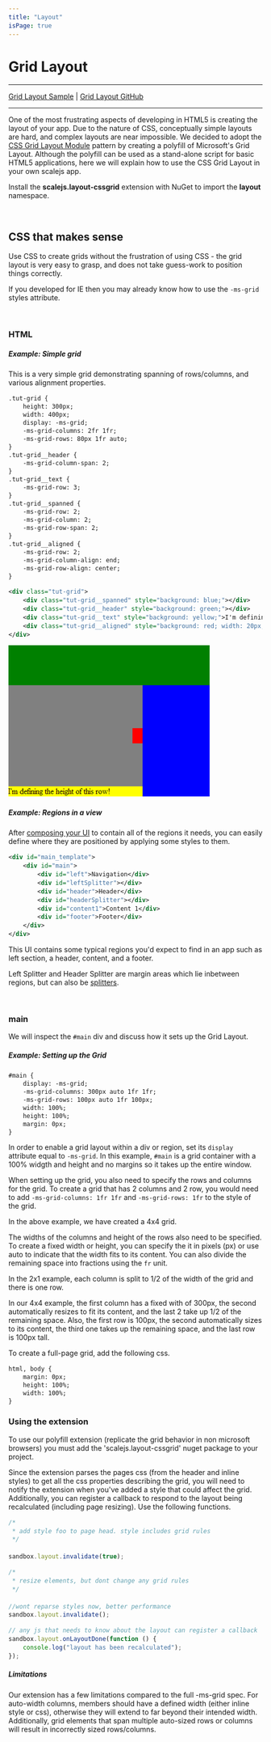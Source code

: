 ```yaml
---
title: "Layout"
isPage: true
---
```


# Grid Layout

<hr>

[Grid Layout Sample](http://scalejs.com/scalejs-examples/CssGridLayout/CssGridLayout/) |
[Grid Layout GitHub](https://github.com/lisovin/scalejs-examples/tree/master/CssGridLayout)

<hr>

One of the most frustrating aspects of developing in HTML5 is creating the layout of your app.
Due to the nature of CSS, conceptually simple layouts are hard, and complex layouts are near impossible.
We decided to adopt the [CSS Grid Layout Module](http://www.w3.org/TR/css-grid-1/) pattern by
creating a polyfill of Microsoft's Grid Layout.
Although the polyfill can be used as a stand-alone script for basic HTML5 applications, here we will
explain how to use the CSS Grid Layout in your own scalejs app.

Install the __scalejs.layout-cssgrid__ extension with NuGet to import the __layout__ namespace.

<br>

## CSS that makes sense

Use CSS to create grids without the frustration of using CSS - the grid layout is very easy to grasp,
and does not take guess-work to position things correctly. 

If you developed for IE then you may already know how to use the `-ms-grid` styles attribute.

<br>

### HTML

##### Example: Simple grid

This is a very simple grid demonstrating spanning of rows/columns, and various alignment properties.
```
.tut-grid {
	height: 300px;
	width: 400px;
	display: -ms-grid;
	-ms-grid-columns: 2fr 1fr;
	-ms-grid-rows: 80px 1fr auto;
}
.tut-grid__header {
	-ms-grid-column-span: 2;
}
.tut-grid__text {
	-ms-grid-row: 3;
}
.tut-grid__spanned {
	-ms-grid-row: 2;
	-ms-grid-column: 2;
	-ms-grid-row-span: 2; 
}
.tut-grid__aligned {
	-ms-grid-row: 2;
	-ms-grid-column-align: end;
	-ms-grid-row-align: center;
}
```

```xml
<div class="tut-grid">
	<div class="tut-grid__spanned" style="background: blue;"></div>
	<div class="tut-grid__header" style="background: green;"></div>
	<div class="tut-grid__text" style="background: yellow;">I'm defining the height of this row!</div>
	<div class="tut-grid__aligned" style="background: red; width: 20px; height: 30px;"></div>
</div>
```
![A simple grid](./grid_example.png)


##### Example: Regions in a view

After [composing your UI](./composition.html) to contain all of the regions it needs, you can easily define where they are positioned
by applying some styles to them. 

```xml
<div id="main_template">
    <div id="main">
        <div id="left">Navigation</div>
        <div id="leftSplitter"></div>
        <div id="header">Header</div>
        <div id="headerSplitter"></div>
        <div id="content1">Content 1</div>
        <div id="footer">Footer</div>
    </div>
</div>
```

This UI contains some typical regions you'd expect to find in an app such as left section, a header, content, and a footer.  

Left Splitter and Header Splitter are margin areas which lie inbetween regions, but can also be [splitters](./gridlayout.html#splitters).

<br>

### main

We will inspect the `#main` div and discuss how it sets up the Grid Layout.

##### Example: Setting up the Grid
```
#main {
    display: -ms-grid;
	-ms-grid-columns: 300px auto 1fr 1fr; 
	-ms-grid-rows: 100px auto 1fr 100px; 
	width: 100%;
    height: 100%;
    margin: 0px;
}
```

In order to enable a grid layout within a div or region, set its `display` attribute equal to `-ms-grid`.
In this example, `#main` is a grid container with a 100% widgth and height and no margins so it takes up the entire window.

When setting up the grid, you also need to specify the rows and columns for the grid.
To create a grid that has 2 columns and 2 row, 
you would need to add `-ms-grid-columns: 1fr 1fr` and `-ms-grid-rows: 1fr` to the style of the grid.

In the above example, we have created a 4x4 grid.

The widths of the columns and height of the rows also need to be specified.
To create a fixed width or height, you can specify the it in pixels (px) or use auto to
indicate that the width fits to its content. You can also divide the remaining space into fractions using  the `fr` unit.

In the 2x1 example, each column is split to 1/2 of the width of the grid and there is one row.

In our 4x4 example, the first column has a fixed with of 300px, the second automatically
resizes to fit its content, and the last 2 take up 1/2 of the remaining space. 
Also, the first row is 100px, the second automatically sizes to its content, 
the third one takes up the remaining space, and the last row is 100px tall.

To create a full-page grid, add the following css.
```
html, body {
	margin: 0px;
	height: 100%;
	width: 100%;
}
```

### Using the extension

To use our polyfill extension (replicate the grid behavior in non microsoft browsers) you must add the 'scalejs.layout-cssgrid' nuget package to your project. 

Since the extension parses the pages css (from the header and inline styles) to get all the css properties describing the grid, you will need to notify the extension when you've added a style that could affect the grid. Additionally, you can register a callback to respond to the layout being recalculated (including page resizing). Use the following functions.
```javascript
/*
 * add style foo to page head. style includes grid rules
 */
 
sandbox.layout.invalidate(true);
```
```javascript
/*
 * resize elements, but dont change any grid rules
 */
 
//wont reparse styles now, better performance
sandbox.layout.invalidate();
```
```javascript
// any js that needs to know about the layout can register a callback
sandbox.layout.onLayoutDone(function () {
	console.log("layout has been recalculated");
});
```

##### Limitations

Our extension has a few limitations compared to the full -ms-grid spec. For auto-width columns, members should have a defined width (either inline style or css), otherwise they will extend to far beyond their intended width. Additionally, grid elements that span multiple auto-sized rows or columns will result in incorrectly sized rows/columns.


